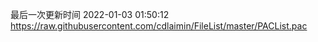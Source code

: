 最后一次更新时间 2022-01-03 01:50:12
https://raw.githubusercontent.com/cdlaimin/FileList/master/PACList.pac

